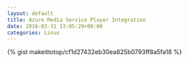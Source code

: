 ```yaml
---
layout: default                                                                                                              
title: Azure Media Service Player Integration                                                                                                                       
date: 2016-03-31 13:05:29+00:00                                                                                                                        
categories: Linux                                                                                                                
---                                                                                                                              
```


{% gist makeittotop/cf1d27432eb30ea825b0793ff8a5fa18 %}                                                                                                           

